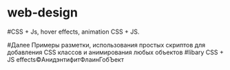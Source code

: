 # web-design
#CSS + Js, hover effects, animation CSS + JS. 

#Далее
Примеры разметки, использования простых скриптов 
для добавления CSS классов и анимирования любых объектов
#libary CSS + JS effects©АнидэнтифитФлаинГобЪект
